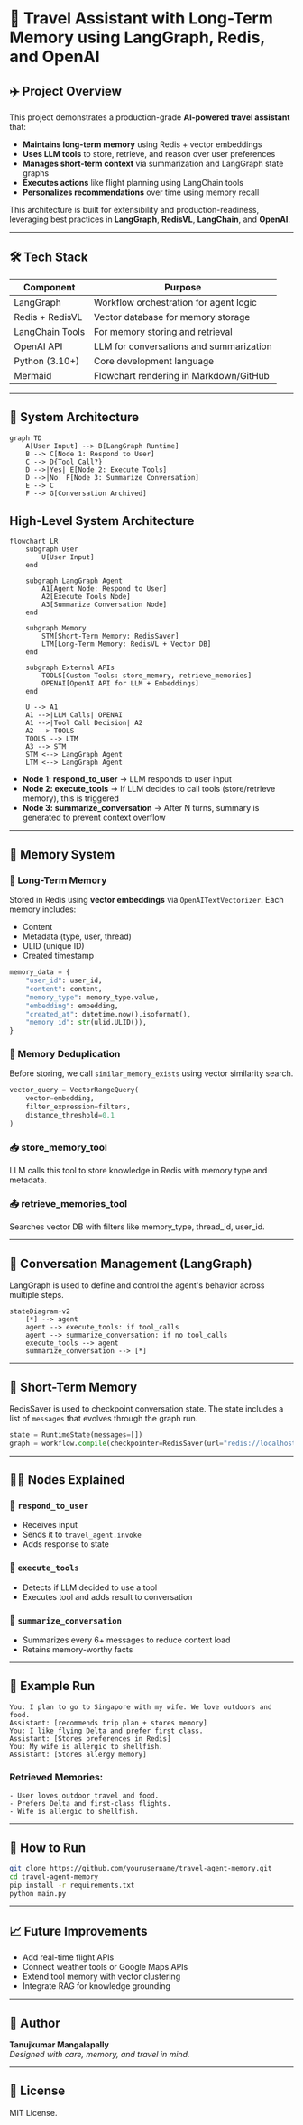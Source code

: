 
# 🧠 Travel Assistant with Long-Term Memory using LangGraph, Redis, and OpenAI

## ✈️ Project Overview

This project demonstrates a production-grade **AI-powered travel assistant** that:
- **Maintains long-term memory** using Redis + vector embeddings
- **Uses LLM tools** to store, retrieve, and reason over user preferences
- **Manages short-term context** via summarization and LangGraph state graphs
- **Executes actions** like flight planning using LangChain tools
- **Personalizes recommendations** over time using memory recall

This architecture is built for extensibility and production-readiness, leveraging best practices in **LangGraph**, **RedisVL**, **LangChain**, and **OpenAI**.

---

## 🛠 Tech Stack

| Component       | Purpose                                 |
|----------------|------------------------------------------|
| LangGraph       | Workflow orchestration for agent logic   |
| Redis + RedisVL | Vector database for memory storage       |
| LangChain Tools | For memory storing and retrieval         |
| OpenAI API      | LLM for conversations and summarization  |
| Python (3.10+)  | Core development language                |
| Mermaid         | Flowchart rendering in Markdown/GitHub   |

---

## 🧱 System Architecture

```mermaid
graph TD
    A[User Input] --> B[LangGraph Runtime]
    B --> C[Node 1: Respond to User]
    C --> D{Tool Call?}
    D -->|Yes| E[Node 2: Execute Tools]
    D -->|No| F[Node 3: Summarize Conversation]
    E --> C
    F --> G[Conversation Archived]
```
## High-Level System Architecture
```mermaid
flowchart LR
    subgraph User
        U[User Input]
    end

    subgraph LangGraph Agent
        A1[Agent Node: Respond to User]
        A2[Execute Tools Node]
        A3[Summarize Conversation Node]
    end

    subgraph Memory
        STM[Short-Term Memory: RedisSaver]
        LTM[Long-Term Memory: RedisVL + Vector DB]
    end

    subgraph External APIs
        TOOLS[Custom Tools: store_memory, retrieve_memories]
        OPENAI[OpenAI API for LLM + Embeddings]
    end

    U --> A1
    A1 -->|LLM Calls| OPENAI
    A1 -->|Tool Call Decision| A2
    A2 --> TOOLS
    TOOLS --> LTM
    A3 --> STM
    STM <--> LangGraph Agent
    LTM <--> LangGraph Agent

```

- **Node 1: respond_to_user** → LLM responds to user input
- **Node 2: execute_tools** → If LLM decides to call tools (store/retrieve memory), this is triggered
- **Node 3: summarize_conversation** → After N turns, summary is generated to prevent context overflow

---

## 🧠 Memory System

### 📌 Long-Term Memory
Stored in Redis using **vector embeddings** via `OpenAITextVectorizer`. Each memory includes:
- Content
- Metadata (type, user, thread)
- ULID (unique ID)
- Created timestamp

```python
memory_data = {
    "user_id": user_id,
    "content": content,
    "memory_type": memory_type.value,
    "embedding": embedding,
    "created_at": datetime.now().isoformat(),
    "memory_id": str(ulid.ULID()),
}
```

### 🔎 Memory Deduplication

Before storing, we call `similar_memory_exists` using vector similarity search.

```python
vector_query = VectorRangeQuery(
    vector=embedding,
    filter_expression=filters,
    distance_threshold=0.1
)
```

### 📥 store_memory_tool

LLM calls this tool to store knowledge in Redis with memory type and metadata.

### 📤 retrieve_memories_tool

Searches vector DB with filters like memory_type, thread_id, user_id.

---

## 🔁 Conversation Management (LangGraph)

LangGraph is used to define and control the agent's behavior across multiple steps.

```mermaid
stateDiagram-v2
    [*] --> agent
    agent --> execute_tools: if tool_calls
    agent --> summarize_conversation: if no tool_calls
    execute_tools --> agent
    summarize_conversation --> [*]
```

---

## 🧠 Short-Term Memory

RedisSaver is used to checkpoint conversation state. The state includes a list of `messages` that evolves through the graph run.

```python
state = RuntimeState(messages=[])
graph = workflow.compile(checkpointer=RedisSaver(url="redis://localhost:6379"))
```

---

## 👨‍💻 Nodes Explained

### 🔹 `respond_to_user`

- Receives input
- Sends it to `travel_agent.invoke`
- Adds response to state

### 🔹 `execute_tools`

- Detects if LLM decided to use a tool
- Executes tool and adds result to conversation

### 🔹 `summarize_conversation`

- Summarizes every 6+ messages to reduce context load
- Retains memory-worthy facts

---

## 💬 Example Run

```text
You: I plan to go to Singapore with my wife. We love outdoors and food.
Assistant: [recommends trip plan + stores memory]
You: I like flying Delta and prefer first class.
Assistant: [Stores preferences in Redis]
You: My wife is allergic to shellfish.
Assistant: [Stores allergy memory]
```

### Retrieved Memories:
```
- User loves outdoor travel and food.
- Prefers Delta and first-class flights.
- Wife is allergic to shellfish.
```

---

## 🚀 How to Run

```bash
git clone https://github.com/yourusername/travel-agent-memory.git
cd travel-agent-memory
pip install -r requirements.txt
python main.py
```

---

## 📈 Future Improvements

- Add real-time flight APIs
- Connect weather tools or Google Maps APIs
- Extend tool memory with vector clustering
- Integrate RAG for knowledge grounding

---

## 👤 Author

**Tanujkumar Mangalapally**  
_Designed with care, memory, and travel in mind._

---

## 📎 License

MIT License.
